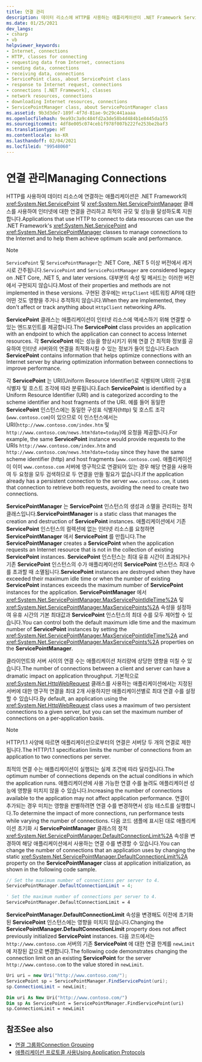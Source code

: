 ```yaml
---
title: 연결 관리
description: 데이터 리소스에 HTTP를 사용하는 애플리케이션이 .NET Framework ServicePoint 및 ServicePointManager 클래스를 사용하여 연결을 관리할 수 있는 방법을 알아봅니다.
ms.date: 01/25/2021
dev_langs:
- csharp
- vb
helpviewer_keywords:
- Internet, connections
- HTTP, classes for connecting
- requesting data from Internet, connections
- sending data, connections
- receiving data, connections
- ServicePoint class, about ServicePoint class
- response to Internet request, connections
- connections [.NET Framework], classes
- network resources, connections
- downloading Internet resources, connections
- ServicePointManager class, about ServicePointManager class
ms.assetid: 9b3d3de7-189f-4f7d-81ae-9c29c441aaaa
ms.openlocfilehash: 9ea93c3a9c484fd2a3de58b4d484b1e8445da155
ms.sourcegitcommit: 4df8e005c074ceb1f978f007b222fe253be2baf3
ms.translationtype: HT
ms.contentlocale: ko-KR
ms.lasthandoff: 02/04/2021
ms.locfileid: "99548060"
---
```

# <a name="managing-connections"></a><span data-ttu-id="3c226-103">연결 관리</span><span class="sxs-lookup"><span data-stu-id="3c226-103">Managing Connections</span></span>

<span data-ttu-id="3c226-104">HTTP를 사용하여 데이터 리소스에 연결하는 애플리케이션은 .NET Framework의 <xref:System.Net.ServicePoint> 및 <xref:System.Net.ServicePointManager> 클래스를 사용하여 인터넷에 대한 연결을 관리하고 최적의 규모 및 성능을 달성하도록 지원합니다.</span><span class="sxs-lookup"><span data-stu-id="3c226-104">Applications that use HTTP to connect to data resources can use the .NET Framework's <xref:System.Net.ServicePoint> and <xref:System.Net.ServicePointManager> classes to manage connections to the Internet and to help them achieve optimum scale and performance.</span></span>  

> [!NOTE]
> <span data-ttu-id="3c226-105">`ServicePoint` 및 `ServicePointManager`는 .NET Core, .NET 5 이상 버전에서 레거시로 간주됩니다.</span><span class="sxs-lookup"><span data-stu-id="3c226-105">`ServicePoint` and `ServicePointManager` are considered legacy on .NET Core, .NET 5, and later versions.</span></span> <span data-ttu-id="3c226-106">대부분의 속성 및 메서드는 이러한 버전에서 구현되지 않습니다.</span><span class="sxs-lookup"><span data-stu-id="3c226-106">Most of their properties and methods are not implemented in these versions.</span></span> <span data-ttu-id="3c226-107">구현된 경우에는 `HttpClient` 네트워킹 API에 대한 어떤 것도 영향을 주거나 추적하지 않습니다.</span><span class="sxs-lookup"><span data-stu-id="3c226-107">When they are implemented, they don't affect or track anything about `HttpClient` networking APIs.</span></span>
  
 <span data-ttu-id="3c226-108">**ServicePoint** 클래스는 애플리케이션이 인터넷 리소스에 액세스하기 위해 연결할 수 있는 엔드포인트를 제공합니다.</span><span class="sxs-lookup"><span data-stu-id="3c226-108">The **ServicePoint** class provides an application with an endpoint to which the application can connect to access Internet resources.</span></span> <span data-ttu-id="3c226-109">각 **ServicePoint** 에는 성능을 향상시키기 위해 연결 간 최적화 정보를 공유하여 인터넷 서버와의 연결을 최적화시킬 수 있는 정보가 들어 있습니다.</span><span class="sxs-lookup"><span data-stu-id="3c226-109">Each **ServicePoint** contains information that helps optimize connections with an Internet server by sharing optimization information between connections to improve performance.</span></span>  
  
 <span data-ttu-id="3c226-110">각 **ServicePoint** 는 URI(Uniform Resource Identifier)로 식별되며 URI의 구성표 식별자 및 호스트 조각에 따라 분류됩니다.</span><span class="sxs-lookup"><span data-stu-id="3c226-110">Each **ServicePoint** is identified by a Uniform Resource Identifier (URI) and is categorized according to the scheme identifier and host fragments of the URI.</span></span> <span data-ttu-id="3c226-111">예를 들어 동일한 **ServicePoint** 인스턴스에는 동일한 구성표 식별자(http) 및 호스트 조각(`www.contoso.com`)이 있으므로 이 인스턴스에서는 URI(`http://www.contoso.com/index.htm` 및 `http://www.contoso.com/news.htm?date=today`)에 요청을 제공합니다.</span><span class="sxs-lookup"><span data-stu-id="3c226-111">For example, the same **ServicePoint** instance would provide requests to the URIs `http://www.contoso.com/index.htm` and `http://www.contoso.com/news.htm?date=today` since they have the same scheme identifier (http) and host fragments (`www.contoso.com`).</span></span> <span data-ttu-id="3c226-112">애플리케이션이 이미 `www.contoso.com` 서버에 영구적으로 연결되어 있는 경우 해당 연결을 사용하여 두 요청을 모두 검색하므로 두 연결을 만들 필요가 없습니다.</span><span class="sxs-lookup"><span data-stu-id="3c226-112">If the application already has a persistent connection to the server `www.contoso.com`, it uses that connection to retrieve both requests, avoiding the need to create two connections.</span></span>  
  
 <span data-ttu-id="3c226-113">**ServicePointManager** 는 **ServicePoint** 인스턴스의 생성과 소멸을 관리하는 정적 클래스입니다.</span><span class="sxs-lookup"><span data-stu-id="3c226-113">**ServicePointManager** is a static class that manages the creation and destruction of **ServicePoint** instances.</span></span> <span data-ttu-id="3c226-114">애플리케이션에서 기존 **ServicePoint** 인스턴스의 컬렉션에 없는 인터넷 리소스를 요청하면 **ServicePointManager** 에서 **ServicePoint** 를 만듭니다.</span><span class="sxs-lookup"><span data-stu-id="3c226-114">The **ServicePointManager** creates a **ServicePoint** when the application requests an Internet resource that is not in the collection of existing **ServicePoint** instances.</span></span> <span data-ttu-id="3c226-115">**ServicePoint** 인스턴스는 최대 유휴 시간이 초과되거나 기존 **ServicePoint** 인스턴스의 수가 애플리케이션의 **ServicePoint** 인스턴스 최대 수를 초과할 때 소멸됩니다.</span><span class="sxs-lookup"><span data-stu-id="3c226-115">**ServicePoint** instances are destroyed when they have exceeded their maximum idle time or when the number of existing **ServicePoint** instances exceeds the maximum number of **ServicePoint** instances for the application.</span></span> <span data-ttu-id="3c226-116">**ServicePointManager** 에서 <xref:System.Net.ServicePointManager.MaxServicePointIdleTime%2A> 및 <xref:System.Net.ServicePointManager.MaxServicePoints%2A> 속성을 설정하여 유휴 시간의 기본 최대값과 **ServicePoint** 인스턴스의 최대 수를 모두 제어할 수 있습니다.</span><span class="sxs-lookup"><span data-stu-id="3c226-116">You can control both the default maximum idle time and the maximum number of **ServicePoint** instances by setting the <xref:System.Net.ServicePointManager.MaxServicePointIdleTime%2A> and <xref:System.Net.ServicePointManager.MaxServicePoints%2A> properties on the **ServicePointManager**.</span></span>  
  
 <span data-ttu-id="3c226-117">클라이언트와 서버 사이의 연결 수는 애플리케이션 처리량에 상당한 영향을 미칠 수 있습니다.</span><span class="sxs-lookup"><span data-stu-id="3c226-117">The number of connections between a client and server can have a dramatic impact on application throughput.</span></span> <span data-ttu-id="3c226-118">기본적으로 <xref:System.Net.HttpWebRequest> 클래스를 사용하는 애플리케이션에서는 지정된 서버에 대한 영구적 연결을 최대 2개 사용하지만 애플리케이션별로 최대 연결 수를 설정할 수 있습니다.</span><span class="sxs-lookup"><span data-stu-id="3c226-118">By default, an application using the <xref:System.Net.HttpWebRequest> class uses a maximum of two persistent connections to a given server, but you can set the maximum number of connections on a per-application basis.</span></span>  
  
> [!NOTE]
> <span data-ttu-id="3c226-119">HTTP/1.1 사양에 따르면 애플리케이션으로부터의 연결은 서버당 두 개의 연결로 제한됩니다.</span><span class="sxs-lookup"><span data-stu-id="3c226-119">The HTTP/1.1 specification limits the number of connections from an application to two connections per server.</span></span>  
  
 <span data-ttu-id="3c226-120">최적의 연결 수는 애플리케이션이 실행되는 실제 조건에 따라 달라집니다.</span><span class="sxs-lookup"><span data-stu-id="3c226-120">The optimum number of connections depends on the actual conditions in which the application runs.</span></span> <span data-ttu-id="3c226-121">애플리케이션에 사용 가능한 연결 수를 늘려도 애플리케이션 성능에 영향을 미치지 않을 수 있습니다.</span><span class="sxs-lookup"><span data-stu-id="3c226-121">Increasing the number of connections available to the application may not affect application performance.</span></span> <span data-ttu-id="3c226-122">연결이 추가되는 경우 미치는 영향을 판별하려면 연결 수를 변경하면서 성능 테스트를 실행합니다.</span><span class="sxs-lookup"><span data-stu-id="3c226-122">To determine the impact of more connections, run performance tests while varying the number of connections.</span></span> <span data-ttu-id="3c226-123">다음 코드 샘플에 표시된 대로 애플리케이션 초기화 시 **ServicePointManager** 클래스의 정적 <xref:System.Net.ServicePointManager.DefaultConnectionLimit%2A> 속성을 변경하여 해당 애플리케이션에서 사용하는 연결 수를 변경할 수 있습니다.</span><span class="sxs-lookup"><span data-stu-id="3c226-123">You can change the number of connections that an application uses by changing the static <xref:System.Net.ServicePointManager.DefaultConnectionLimit%2A> property on the **ServicePointManager** class at application initialization, as shown in the following code sample.</span></span>  
  
```csharp  
// Set the maximum number of connections per server to 4.  
ServicePointManager.DefaultConnectionLimit = 4;  
```  
  
```vb  
' Set the maximum number of connections per server to 4.  
ServicePointManager.DefaultConnectionLimit = 4  
```  
  
 <span data-ttu-id="3c226-124">**ServicePointManager.DefaultConnectionLimit** 속성을 변경해도 이전에 초기화된 **ServicePoint** 인스턴스에는 영향을 미치지 않습니다.</span><span class="sxs-lookup"><span data-stu-id="3c226-124">Changing the **ServicePointManager.DefaultConnectionLimit** property does not affect previously initialized **ServicePoint** instances.</span></span> <span data-ttu-id="3c226-125">다음 코드에서는 `http://www.contoso.com` 서버의 기존 **ServicePoint** 에 대한 연결 한계를 `newLimit`에 저장된 값으로 변경합니다.</span><span class="sxs-lookup"><span data-stu-id="3c226-125">The following code demonstrates changing the connection limit on an existing **ServicePoint** for the server `http://www.contoso.com` to the value stored in `newLimit`.</span></span>  
  
```csharp  
Uri uri = new Uri("http://www.contoso.com/");  
ServicePoint sp = ServicePointManager.FindServicePoint(uri);  
sp.ConnectionLimit = newLimit;  
```  
  
```vb  
Dim uri As New Uri("http://www.contoso.com/")  
Dim sp As ServicePoint = ServicePointManager.FindServicePoint(uri)  
sp.ConnectionLimit = newLimit  
```  
  
## <a name="see-also"></a><span data-ttu-id="3c226-126">참조</span><span class="sxs-lookup"><span data-stu-id="3c226-126">See also</span></span>

- [<span data-ttu-id="3c226-127">연결 그룹화</span><span class="sxs-lookup"><span data-stu-id="3c226-127">Connection Grouping</span></span>](connection-grouping.md)
- [<span data-ttu-id="3c226-128">애플리케이션 프로토콜 사용</span><span class="sxs-lookup"><span data-stu-id="3c226-128">Using Application Protocols</span></span>](using-application-protocols.md)

